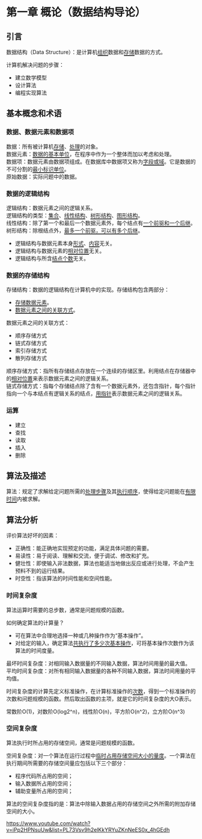  

# 第一章 概论（数据结构导论）

## 引言

数据结构（Data Structure）：是计算机<span style="border-bottom:2px solid; black;">组织</span>数据和<span style="border-bottom:2px solid; black;">存储</span>数据的方式。 

计算机解决问题的步骤：

- 建立数学模型
- 设计算法
- 编程实现算法

## 基本概念和术语

### 数据、数据元素和数据项

数据：所有被计算机<span style="border-bottom:2px solid; black;">存储</span>、<span style="border-bottom:2px solid; black;">处理</span>的对象。  
数据元素：<span style="border-bottom:2px solid; black;">数据的基本单位</span>，在程序中作为一个整体而加以考虑和处理。  
数据项：数据元素由数据项组成。在数据库中数据项又称为<span style="border-bottom:2px solid; black;">字段或域</span>。它是数据的不可分割的<span style="border-bottom:2px solid; black;">最小标识单位</span>。   
原始数据：实际问题中的数据。  

### 数据的逻辑结构

逻辑结构：数据元素之间的逻辑关系。  
逻辑结构的类型：<span style="border-bottom:2px solid; black;">集合</span>、<span style="border-bottom:2px solid; black;">线性结构</span>、<span style="border-bottom:2px solid; black;">树形结构</span>、<span style="border-bottom:2px solid; black;">图形结构</span>。  
线性结构：除了第一个和最后一个数据元素外，每个结点有<span style="border-bottom:2px solid; black;">一个前驱和一个后继</span>。  
树形结构：除根结点外，<span style="border-bottom:2px solid; black;">最多一个前驱，可以有多个后继</span>。  
- 逻辑结构与数据元素本身<span style="border-bottom:2px solid; black;">形式</span>、<span style="border-bottom:2px solid; black;">内容</span>无关。  
- 逻辑结构与数据元素的<span style="border-bottom:2px solid; black;">相对位置</span>无关。  
- 逻辑结构与所含<span style="border-bottom:2px solid; black;">结点个数</span>无关。  

### 数据的存储结构

存储结构：数据的逻辑结构在计算机中的实现。存储结构包含两部分：

- <span style="border-bottom:2px solid; black;">存储数据元素</span>。
- <span style="border-bottom:2px solid; black;">数据元素之间的关联方式</span>。

数据元素之间的关联方式：

- 顺序存储方式
- 链式存储方式
- 索引存储方式
- 散列存储方式

顺序存储方式：指所有存储结点存放在一个连续的存储区里。利用结点在存储器中的<span style="border-bottom:2px solid; black;">相对位置</span>来表示数据元素之间的逻辑关系。  
链式存储方式：指每个存储结点除了含有一个数据元素外，还包含指针，每个指针指向一个与本结点有逻辑关系的结点，<span style="border-bottom:2px solid; black;">用指针</span>表示数据元素之间的逻辑关系。

### 运算

- 建立
- 查找
- 读取
- 插入
- 删除

## 算法及描述

算法：规定了求解给定问题所需的<span style="border-bottom:2px solid; black;">处理步骤</span>及其<span style="border-bottom:2px solid; black;">执行顺序</span>，使得给定问题能在<span style="border-bottom:2px solid; black;">有限时间</span>内被求解。

## 算法分析

评价算法好坏的因素：

- 正确性：能正确地实现预定的功能，满足具体问题的需要。
- 易读性：易于阅读、理解和交流，便于调试、修改和扩充。
- 健壮性：即使输入非法数据，算法也能适当地做出反应或进行处理，不会产生预料不到的运行结果。
- 时空性：指该算法的时间性能和空间性能。

### 时间复杂度

算法运算时需要的总步数，通常是问题规模的函数。

如何确定算法的计算量？

- 可在算法中合理地选择一种或几种操作作为“基本操作”。
- 对给定的输入，确定算法<span style="border-bottom:2px solid; black;">共执行了多少次基本操作</span>，可将基本操作次数作为该算法的时间度量。

最坏时间复杂度：对相同输入数据量的不同输入数据，算法时间用量的最大值。  
平均时间复杂度：对所有相同输入数据量的各种不同输入数据，算法时间用量的平均值。

时间复杂度的计算先定义标准操作，在计算标准操作的<span style="border-bottom:2px solid; black;">次数</span>，得到一个标准操作的次数和问题规模的函数。然后取出函数的主项，就是它的时间复杂度的大O表示。

常数阶O(1)，对数阶O(log2^n)，线性阶O(n)，平方阶O(n^2)，立方阶O(n^3)

### 空间复杂度

算法执行时所占用的存储空间，通常是问题规模的函数。

空间复杂度：对一个算法在运行过程中<span style="border-bottom:2px solid; black;">临时占用存储空间大小的量度</span>。一个算法在执行期间所需要的存储空间量应包括以下三个部分：

- 程序代码所占用的空间；
- 输入数据所占用的空间；
- 辅助变量所占用的空间；

算法的空间复杂度指的是：算法中除输入数据占用的存储空间之外所需的附加存储空间的大小。

https://www.youtube.com/watch?v=iPp2HPNsuUw&list=PL73Vsv9h2elKkYRYuZKnNeES0x_4hGEdh
